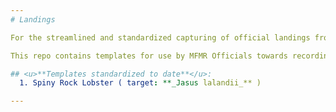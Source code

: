 ```yaml
---
# Landings

For the streamlined and standardized capturing of official landings from commercial (and other) fisheries within the Namibian EEZ.

This repo contains templates for use by MFMR Officials towards recording landings from the respective Namibian fisheries.

## <u>**Templates standardized to date**</u>:
  1. Spiny Rock Lobster ( target: **_Jasus lalandii_** )

---
```

